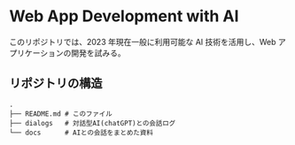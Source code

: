 # Web App Development with AI

このリポジトリでは、2023 年現在一般に利用可能な AI 技術を活用し、Web アプリケーションの開発を試みる。

## リポジトリの構造

```
.
├── README.md # このファイル
├── dialogs   # 対話型AI(chatGPT)との会話ログ
└── docs      # AIとの会話をまとめた資料
```
